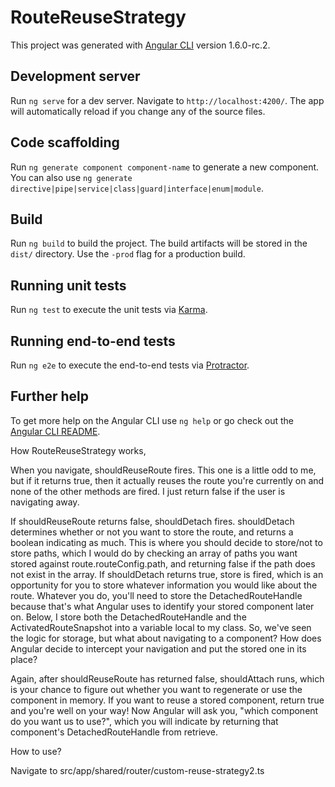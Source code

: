 # RouteReuseStrategy

This project was generated with [Angular CLI](https://github.com/angular/angular-cli) version 1.6.0-rc.2.

## Development server

Run `ng serve` for a dev server. Navigate to `http://localhost:4200/`. The app will automatically reload if you change any of the source files.

## Code scaffolding

Run `ng generate component component-name` to generate a new component. You can also use `ng generate directive|pipe|service|class|guard|interface|enum|module`.

## Build

Run `ng build` to build the project. The build artifacts will be stored in the `dist/` directory. Use the `-prod` flag for a production build.

## Running unit tests

Run `ng test` to execute the unit tests via [Karma](https://karma-runner.github.io).

## Running end-to-end tests

Run `ng e2e` to execute the end-to-end tests via [Protractor](http://www.protractortest.org/).

## Further help

To get more help on the Angular CLI use `ng help` or go check out the [Angular CLI README](https://github.com/angular/angular-cli/blob/master/README.md).

How RouteReuseStrategy works,

When you navigate, shouldReuseRoute fires. This one is a little odd to me, but if it returns true, then it actually reuses the route you're currently on and none of the other methods are fired. I just return false if the user is navigating away.

If shouldReuseRoute returns false, shouldDetach fires. shouldDetach determines whether or not you want to store the route, and returns a boolean indicating as much. This is where you should decide to store/not to store paths, which I would do by checking an array of paths you want stored against route.routeConfig.path, and returning false if the path does not exist in the array.
If shouldDetach returns true, store is fired, which is an opportunity for you to store whatever information you would like about the route. Whatever you do, you'll need to store the DetachedRouteHandle because that's what Angular uses to identify your stored component later on. Below, I store both the DetachedRouteHandle and the ActivatedRouteSnapshot into a variable local to my class.
So, we've seen the logic for storage, but what about navigating to a component? How does Angular decide to intercept your navigation and put the stored one in its place?

Again, after shouldReuseRoute has returned false, shouldAttach runs, which is your chance to figure out whether you want to regenerate or use the component in memory. If you want to reuse a stored component, return true and you're well on your way!
Now Angular will ask you, "which component do you want us to use?", which you will indicate by returning that component's DetachedRouteHandle from retrieve.

How to use?

Navigate to src/app/shared/router/custom-reuse-strategy2.ts
